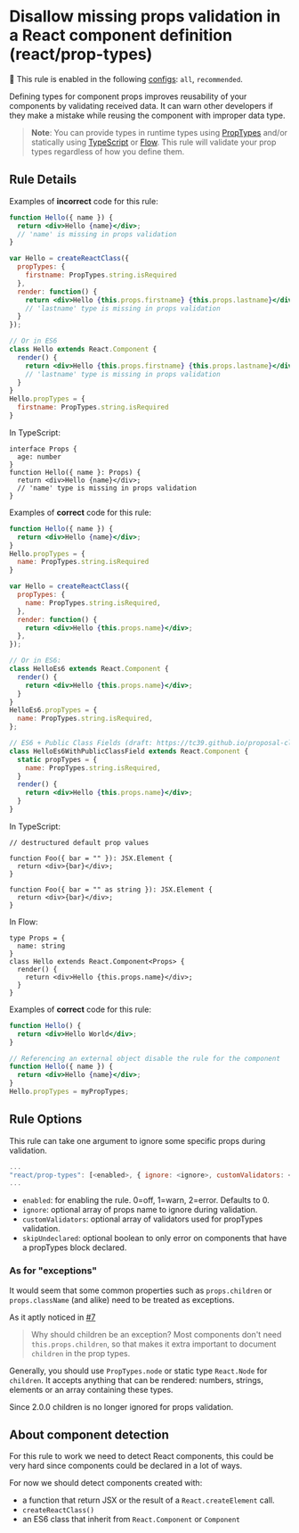 # Disallow missing props validation in a React component definition (react/prop-types)

💼 This rule is enabled in the following [configs](https://github.com/jsx-eslint/eslint-plugin-react#shareable-configurations): `all`, `recommended`.

Defining types for component props improves reusability of your components by
validating received data. It can warn other developers if they make a mistake while reusing the component with improper data type.

> **Note**: You can provide types in runtime types using [PropTypes] and/or
statically using [TypeScript] or [Flow]. This rule will validate your prop types
regardless of how you define them.

## Rule Details

Examples of **incorrect** code for this rule:

```jsx
function Hello({ name }) {
  return <div>Hello {name}</div>;
  // 'name' is missing in props validation
}

var Hello = createReactClass({
  propTypes: {
    firstname: PropTypes.string.isRequired
  },
  render: function() {
    return <div>Hello {this.props.firstname} {this.props.lastname}</div>;
    // 'lastname' type is missing in props validation
  }
});

// Or in ES6
class Hello extends React.Component {
  render() {
    return <div>Hello {this.props.firstname} {this.props.lastname}</div>;
    // 'lastname' type is missing in props validation
  }
}
Hello.propTypes = {
  firstname: PropTypes.string.isRequired
}
```

In TypeScript:

```tsx
interface Props {
  age: number
}
function Hello({ name }: Props) {
  return <div>Hello {name}</div>;
  // 'name' type is missing in props validation
}
```

Examples of **correct** code for this rule:

```jsx
function Hello({ name }) {
  return <div>Hello {name}</div>;
}
Hello.propTypes = {
  name: PropTypes.string.isRequired
}

var Hello = createReactClass({
  propTypes: {
    name: PropTypes.string.isRequired,
  },
  render: function() {
    return <div>Hello {this.props.name}</div>;
  },
});

// Or in ES6:
class HelloEs6 extends React.Component {
  render() {
    return <div>Hello {this.props.name}</div>;
  }
}
HelloEs6.propTypes = {
  name: PropTypes.string.isRequired,
};

// ES6 + Public Class Fields (draft: https://tc39.github.io/proposal-class-public-fields/)
class HelloEs6WithPublicClassField extends React.Component {
  static propTypes = {
    name: PropTypes.string.isRequired,
  }
  render() {
    return <div>Hello {this.props.name}</div>;
  }
}
```

In TypeScript:

```tsx
// destructured default prop values

function Foo({ bar = "" }): JSX.Element {
  return <div>{bar}</div>;
}

function Foo({ bar = "" as string }): JSX.Element {
  return <div>{bar}</div>;
}
```

In Flow:

```tsx
type Props = {
  name: string
}
class Hello extends React.Component<Props> {
  render() {
    return <div>Hello {this.props.name}</div>;
  }
}
```

Examples of **correct** code for this rule:

```jsx
function Hello() {
  return <div>Hello World</div>;
}

// Referencing an external object disable the rule for the component
function Hello({ name }) {
  return <div>Hello {name}</div>;
}
Hello.propTypes = myPropTypes;
```

## Rule Options

This rule can take one argument to ignore some specific props during validation.

```js
...
"react/prop-types": [<enabled>, { ignore: <ignore>, customValidators: <customValidator>, skipUndeclared: <skipUndeclared> }]
...
```

- `enabled`: for enabling the rule. 0=off, 1=warn, 2=error. Defaults to 0.
- `ignore`: optional array of props name to ignore during validation.
- `customValidators`: optional array of validators used for propTypes validation.
- `skipUndeclared`: optional boolean to only error on components that have a propTypes block declared.

### As for "exceptions"

It would seem that some common properties such as `props.children` or `props.className`
(and alike) need to be treated as exceptions.

As it aptly noticed in
[#7](https://github.com/jsx-eslint/eslint-plugin-react/issues/7)

> Why should children be an exception?
> Most components don't need `this.props.children`, so that makes it extra important
to document `children` in the prop types.

Generally, you should use `PropTypes.node` or static type `React.Node` for
`children`. It accepts anything that can be rendered: numbers, strings, elements
or an array containing these types.

Since 2.0.0 children is no longer ignored for props validation.

## About component detection

For this rule to work we need to detect React components, this could be very hard since components could be declared in a lot of ways.

For now we should detect components created with:

- a function that return JSX or the result of a `React.createElement` call.
- `createReactClass()`
- an ES6 class that inherit from `React.Component` or `Component`

[PropTypes]: https://reactjs.org/docs/typechecking-with-proptypes.html
[TypeScript]: https://www.typescriptlang.org/
[Flow]: https://flow.org/
